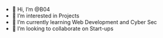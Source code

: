 - 👋 Hi, I’m @B04
- 👀 I’m interested in Projects
- 🌱 I’m currently learning Web Development and Cyber Sec
- 💞️ I’m looking to collaborate on Start-ups

<!---
B0404/B0404 is a ✨ special ✨ repository because its `README.md` (this file) appears on your GitHub profile.
You can click the Preview link to take a look at your changes.
--->
